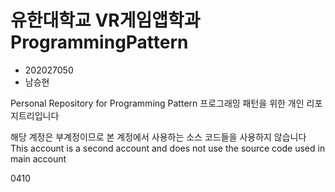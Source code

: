 # 유한대학교 VR게임앱학과 ProgrammingPattern
* 202027050
* 남승현

Personal Repository for Programming Pattern
프로그래밍 패턴을 위한 개인 리포지트리입니다

해당 계정은 부계정이므로 본 계정에서 사용하는 소스 코드들을 사용하지 않습니다
This account is a second account and does not use the source code used in main account

0410